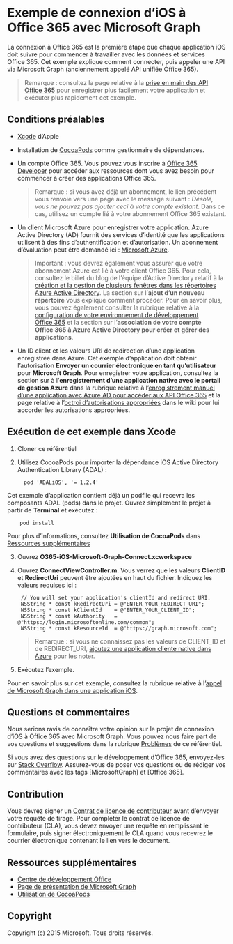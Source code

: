 # Exemple de connexion d’iOS à Office 365 avec Microsoft Graph

La connexion à Office 365 est la première étape que chaque application iOS doit suivre pour commencer à travailler avec les données et services Office 365. Cet exemple explique comment connecter, puis appeler une API via Microsoft Graph (anciennement appelé API unifiée Office 365).

> Remarque : consultez la page relative à la [prise en main des API Office 365](http://dev.office.com/getting-started/office365apis?platform=option-ios#setup) pour enregistrer plus facilement votre application et exécuter plus rapidement cet exemple.
 
## Conditions préalables
* [Xcode](https://developer.apple.com/xcode/downloads/) d’Apple
* Installation de [CocoaPods](https://guides.cocoapods.org/using/using-cocoapods.html) comme gestionnaire de dépendances.
* Un compte Office 365. Vous pouvez vous inscrire à [Office 365 Developer](https://profile.microsoft.com/RegSysProfileCenter/wizardnp.aspx?wizid=14b845d0-938c-45af-b061-f798fbb4d170) pour accéder aux ressources dont vous avez besoin pour commencer à créer des applications Office 365.

    > Remarque : si vous avez déjà un abonnement, le lien précédent vous renvoie vers une page avec le message suivant : *Désolé, vous ne pouvez pas ajouter ceci à votre compte existant*. Dans ce cas, utilisez un compte lié à votre abonnement Office 365 existant.
* Un client Microsoft Azure pour enregistrer votre application. Azure Active Directory (AD) fournit des services d’identité que les applications utilisent à des fins d’authentification et d’autorisation. Un abonnement d’évaluation peut être demandé ici : [Microsoft Azure](https://account.windowsazure.com/SignUp).

     > Important : vous devrez également vous assurer que votre abonnement Azure est lié à votre client Office 365. Pour cela, consultez le billet du blog de l’équipe d’Active Directory relatif à la [création et la gestion de plusieurs fenêtres dans les répertoires Azure Active Directory](http://blogs.technet.com/b/ad/archive/2013/11/08/creating-and-managing-multiple-windows-azure-active-directories.aspx). La section sur l’**ajout d’un nouveau répertoire** vous explique comment procéder. Pour en savoir plus, vous pouvez également consulter la rubrique relative à la [configuration de votre environnement de développement Office 365](https://msdn.microsoft.com/office/office365/howto/setup-development-environment#bk_CreateAzureSubscription) et la section sur l’**association de votre compte Office 365 à Azure Active Directory pour créer et gérer des applications**.
      
* Un ID client et les valeurs URI de redirection d’une application enregistrée dans Azure. Cet exemple d’application doit obtenir l’autorisation **Envoyer un courrier électronique en tant qu’utilisateur** pour **Microsoft Graph**. Pour enregistrer votre application, consultez la section sur à l’**enregistrement d’une application native avec le portail de gestion Azure** dans la rubrique relative à l’[enregistrement manuel d’une application avec Azure AD pour accéder aux API Office 365](https://msdn.microsoft.com/en-us/office/office365/howto/add-common-consent-manually) et la page relative à l’[octroi d’autorisations appropriées](https://github.com/OfficeDev/O365-iOS-Microsoft-Graph-Connect/wiki/Grant-permissions-to-the-Connect-application-in-Azure) dans le wiki pour lui accorder les autorisations appropriées.


       
## Exécution de cet exemple dans Xcode

1. Cloner ce référentiel
2. Utilisez CocoaPods pour importer la dépendance iOS Active Directory Authentication Library (ADAL) :
        
	     pod 'ADALiOS', '= 1.2.4'

 Cet exemple d’application contient déjà un podfile qui recevra les composants ADAL (pods) dans le projet. Ouvrez simplement le projet à partir de **Terminal** et exécutez :
        
        pod install
        
   Pour plus d’informations, consultez **Utilisation de CocoaPods** dans [Ressources supplémentaires](#AdditionalResources)
  
3. Ouvrez **O365-iOS-Microsoft-Graph-Connect.xcworkspace**
4. Ouvrez **ConnectViewController.m**. Vous verrez que les valeurs **ClientID** et **RedirectUri** peuvent être ajoutées en haut du fichier. Indiquez les valeurs requises ici :

        // You will set your application's clientId and redirect URI. 
        NSString * const kRedirectUri = @"ENTER_YOUR_REDIRECT_URI";
        NSString * const kClientId    = @"ENTER_YOUR_CLIENT_ID";
        NSString * const kAuthority   = @"https://login.microsoftonline.com/common";
        NSString * const kResourceId  = @"https://graph.microsoft.com";
    
    > Remarque : si vous ne connaissez pas les valeurs de CLIENT_ID et de REDIRECT_URI, [ajoutez une application cliente native dans Azure](https://msdn.microsoft.com/fr-fr/library/azure/dn132599.aspx#BKMK_Adding) pour les noter.

5. Exécutez l’exemple.

Pour en savoir plus sur cet exemple, consultez la rubrique relative à l’[appel de Microsoft Graph dans une application iOS](https://graph.microsoft.io/fr-fr/docs/platform/ios).

## Questions et commentaires

Nous serions ravis de connaître votre opinion sur le projet de connexion d’iOS à Office 365 avec Microsoft Graph. Vous pouvez nous faire part de vos questions et suggestions dans la rubrique [Problèmes](https://github.com/OfficeDev/O365-iOS-Microsoft-Graph-Connect/issues) de ce référentiel.

Si vous avez des questions sur le développement d’Office 365, envoyez-les sur [Stack Overflow](http://stackoverflow.com/questions/tagged/Office365+API). Assurez-vous de poser vos questions ou de rédiger vos commentaires avec les tags [MicrosoftGraph] et [Office 365].

## Contribution
Vous devrez signer un [Contrat de licence de contributeur](https://cla.microsoft.com/) avant d’envoyer votre requête de tirage. Pour compléter le contrat de licence de contributeur (CLA), vous devez envoyer une requête en remplissant le formulaire, puis signer électroniquement le CLA quand vous recevrez le courrier électronique contenant le lien vers le document.


## Ressources supplémentaires

* [Centre de développement Office](http://dev.office.com/)
* [Page de présentation de Microsoft Graph](https://graph.microsoft.io)
* [Utilisation de CocoaPods](https://guides.cocoapods.org/using/using-cocoapods.html)

## Copyright
Copyright (c) 2015 Microsoft. Tous droits réservés.
